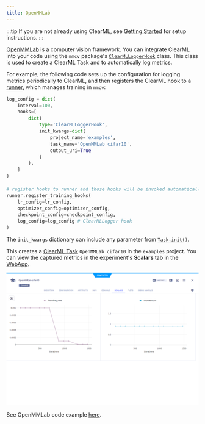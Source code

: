 ```yaml
---
title: OpenMMLab
---
```


:::tip
If you are not already using ClearML, see [Getting Started](../getting_started/ds/ds_first_steps.md) for setup 
instructions.
:::

[OpenMMLab](https://github.com/open-mmlab) is a computer vision framework. You can integrate ClearML into your 
code using the `mmcv` package's [`ClearMLLoggerHook`](https://mmcv.readthedocs.io/en/master/_modules/mmcv/runner/hooks/logger/clearml.html)
class. This class is used to create a ClearML Task and to automatically log metrics. 

For example, the following code sets up the configuration for logging metrics periodically to ClearML, and then registers
the ClearML hook to a [runner](https://mmcv.readthedocs.io/en/v1.3.8/runner.html?highlight=register_training_hooks#epochbasedrunner),
which manages training in `mmcv`:

```python
log_config = dict(
    interval=100,
    hooks=[
        dict(
            type='ClearMLLoggerHook',
            init_kwargs=dict(
                project_name='examples',
                task_name='OpenMMLab cifar10',
                output_uri=True
            )
        ),
    ]
)

# register hooks to runner and those hooks will be invoked automatically
runner.register_training_hooks(
    lr_config=lr_config,
    optimizer_config=optimizer_config,
    checkpoint_config=checkpoint_config,
    log_config=log_config # ClearMLLogger hook
)
```

The `init_kwargs` dictionary can include any parameter from [`Task.init()`](../references/sdk/task.md#taskinit). 

This creates a [ClearML Task](../fundamentals/task.md) `OpenMMLab cifar10` in the `examples` project.
You can view the captured metrics in the experiment's **Scalars** tab in the [WebApp](../webapp/webapp_overview.md).

![OpenMMLab scalars](../img/integration_openmmlab_scalars.png)

See OpenMMLab code example [here](https://github.com/allegroai/clearml/blob/master/examples/frameworks/openmmlab/openmmlab_cifar10.py).